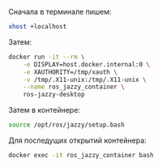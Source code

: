 Сначала в терминале пишем:
```bash
xhost +localhost
```
Затем:
```bash
docker run -it --rm \
    -e DISPLAY=host.docker.internal:0 \
    -e XAUTHORITY=/tmp/xauth \
    -v /tmp/.X11-unix:/tmp/.X11-unix \
    --name ros_jazzy_container \
    ros-jazzy-desktop
```
Затем в контейнере:
```bash
source /opt/ros/jazzy/setup.bash
```
Для последущих открытий контейнера:
```bash
docker exec -it ros_jazzy_container bash
```